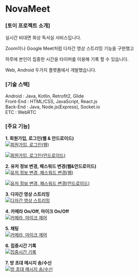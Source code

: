 # NovaMeet


### **[토이 프로젝트 소개]**

실시간 비대면 화상 독서실 서비스입니다.

Zoom이나 Google Meet처럼 다자간 영상 스트리밍 기능을 구현했고

하루에 본인이 집중한 시간을 타이머를 이용해 기록 할 수 있습니다.

Web, Android 두가지 플랫폼에서 개발했습니다.

### **[기술 스택]**  
Android : Java, Kotlin, Retrofit2, Glide  
Front-End : HTML/CSS, JavaScript, React.js   
Back-End : Java, Node.js(Express), Socket.io  
ETC : WebRTC

### **[주요 기능]**

**1. 회원가입, 로그인(웹 & 안드로이드)**  
[![회원가입, 로그인(웹)](http://img.youtube.com/vi/4ELpOGCz1Vo/0.jpg)](https://youtu.be/4ELpOGCz1Vo) 

[![회원가입, 로그인(안드로이드)](http://img.youtube.com/vi/1Xbu9ucmQWE/0.jpg)](https://youtu.be/1Xbu9ucmQWE) 

**2. 유저 정보 변경, 패스워드 변경(웹&안드로이드)**  
[![유저 정보 변경, 패스워드 변경(웹)](http://img.youtube.com/vi/jFoGkT3P7ck/0.jpg)](https://youtu.be/jFoGkT3P7ck) 

[![유저 정보 변경, 패스워드 변경(안드로이드)](http://img.youtube.com/vi/bsIZI3yVArw/0.jpg)](https://youtu.be/bsIZI3yVArw) 

**3. 다자간 영상 스트리밍**  
[![다자간 영상 스트리밍](http://img.youtube.com/vi/YfoUkHDav3Q/0.jpg)](https://youtu.be/YfoUkHDav3Q) 

**4. 카메라 On/Off, 마이크 On/Off**  
[![카메라, 마이크 제어](http://img.youtube.com/vi/KLSz9K-k-5o/0.jpg)](https://youtu.be/KLSz9K-k-5o) 

**5. 채팅**  
[![카메라, 마이크 제어](http://img.youtube.com/vi/eHtKO6SME40/0.jpg)](https://youtu.be/eHtKO6SME40) 

**6. 집중시간 기록**  
[![집중시간 기록](http://img.youtube.com/vi/WnvJn4LJb8A/0.jpg)](https://youtu.be/WnvJn4LJb8A) 

**7. 방 초대 메시지 송/수신**  
[![방 초대 메시지 송/수신](http://img.youtube.com/vi/2pGRKfFII3I/0.jpg)](https://youtu.be/2pGRKfFII3I) 

